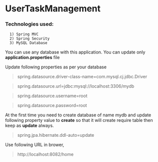 # UserTaskManagement

### Technologies used:

      1) Spring MVC
      2) Spring Security
      3) MySQL Database

You can use any database with this application. You can update only <b>application.properties</b> file

Update following properties as per your database
>spring.datasource.driver-class-name=com.mysql.cj.jdbc.Driver

>spring.datasource.url=jdbc:mysql://localhost:3306/mydb

>spring.datasource.username=root

>spring.datasource.password=root

At the first time you need to create database of name mydb and update following property value to <b>create</b>
so that it will create require table then keep as <b>update</b> always.
>spring.jpa.hibernate.ddl-auto=update

Use following URL in brower,
>http://localhost:8082/home

